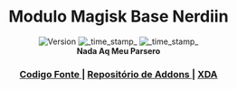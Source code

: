 <h1 align="center">Modulo Magisk Base Nerdiin</h1>

<div align="center">
  <!-- Version -->
    <img src="https://img.shields.io/badge/Version-v1.6-blue.svg?longCache=true&style=popout-square"
      alt="Version" />
  <!-- Last Updated -->
    <img src="https://img.shields.io/badge/Atualizado-Fevereiro 2, 2021-green.svg?longCache=true&style=flat-square"
      alt="_time_stamp_" />
  <!-- Min Magisk -->
    <img src="https://img.shields.io/badge/MinMagisk-20.0-red.svg?longCache=true&style=flat-square"
      alt="_time_stamp_" /></div>

<div align="center">
  <strong>Nada Aq Meu Parsero
   
</div>

<div align="center">
  <h3>
    <a href="https://github.com/Zackptg5/MMT-Extended">
      Codigo Fonte
    </a>
    <span> | </span>
    <a href="https://github.com/Zackptg5/MMT-Extended-Addons">
      Repositório de Addons
    </a>
    <span> | </span>
    <a href="https://forum.xda-developers.com/apps/magisk/magisk-module-template-extended-mmt-ex-t4029819">
      XDA
    </a>
  </h3>
</div>


